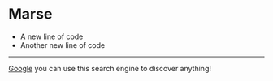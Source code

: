 # Marse
- A new line of code
- Another new line of code
---
[Google](google.com)
you can use this search engine to discover anything!
